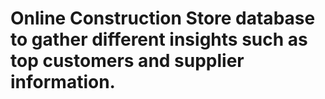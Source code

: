 # Online Construction Store database to gather different insights such as top customers and supplier information.
